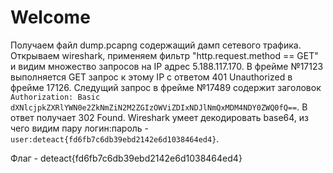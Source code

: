 # Welcome
Получаем файл dump.pcapng содержащий дамп сетевого трафика.
Открываем wireshark, применяем фильтр "http.request.method == GET" и видим множество запросов на IP адрес 5.188.117.170.
В фрейме №17123 выполняется GET запрос к этому IP с ответом 401 Unauthorized в фрейме 17126.
Следущий запрос в фрейме №17489 содержит заголовок `Authorization: Basic dXNlcjpkZXRlYWN0e2ZkNmZiN2M2ZGIzOWViZDIxNDJlNmQxMDM4NDY0ZWQ0fQ==`. В ответ получает 302 Found. 
Wireshark умеет декодировать base64, из чего видим пару логин:пароль - `user:deteact{fd6fb7c6db39ebd2142e6d1038464ed4}`.

Флаг - deteact{fd6fb7c6db39ebd2142e6d1038464ed4}
